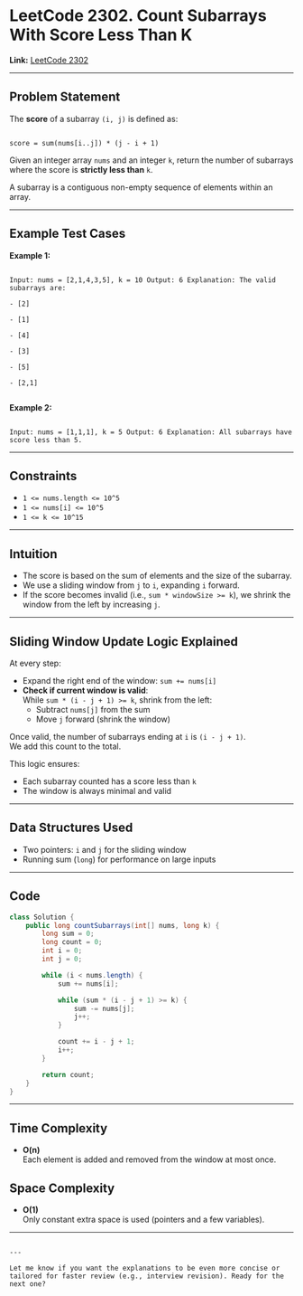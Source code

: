 # LeetCode 2302. Count Subarrays With Score Less Than K

**Link:** [LeetCode 2302](https://leetcode.com/problems/count-subarrays-with-score-less-than-k/)

---

## Problem Statement

The **score** of a subarray `(i, j)` is defined as:  
```

score = sum(nums[i..j]) * (j - i + 1)

```

Given an integer array `nums` and an integer `k`, return the number of subarrays where the score is **strictly less than** `k`.

A subarray is a contiguous non-empty sequence of elements within an array.

---

## Example Test Cases

**Example 1:**
```

Input: nums = [2,1,4,3,5], k = 10 Output: 6 Explanation: The valid subarrays are:

- [2]
    
- [1]
    
- [4]
    
- [3]
    
- [5]
    
- [2,1]
    

```

**Example 2:**
```

Input: nums = [1,1,1], k = 5 Output: 6 Explanation: All subarrays have score less than 5.

````

---

## Constraints

- `1 <= nums.length <= 10^5`
- `1 <= nums[i] <= 10^5`
- `1 <= k <= 10^15`

---

## Intuition

- The score is based on the sum of elements and the size of the subarray.
- We use a sliding window from `j` to `i`, expanding `i` forward.
- If the score becomes invalid (i.e., `sum * windowSize >= k`), we shrink the window from the left by increasing `j`.

---

## Sliding Window Update Logic Explained

At every step:
- Expand the right end of the window: `sum += nums[i]`
- **Check if current window is valid**:  
  While `sum * (i - j + 1) >= k`, shrink from the left:
  - Subtract `nums[j]` from the sum
  - Move `j` forward (shrink the window)

Once valid, the number of subarrays ending at `i` is `(i - j + 1)`.  
We add this count to the total.

This logic ensures:
- Each subarray counted has a score less than `k`
- The window is always minimal and valid

---

## Data Structures Used

- Two pointers: `i` and `j` for the sliding window
- Running sum (`long`) for performance on large inputs

---

## Code

```java
class Solution {
    public long countSubarrays(int[] nums, long k) {
        long sum = 0;
        long count = 0;
        int i = 0;
        int j = 0;

        while (i < nums.length) {
            sum += nums[i];

            while (sum * (i - j + 1) >= k) {
                sum -= nums[j];
                j++;
            }

            count += i - j + 1;
            i++;
        }

        return count;
    }
}
````

---

## Time Complexity

- **O(n)**  
    Each element is added and removed from the window at most once.
    

## Space Complexity

- **O(1)**  
    Only constant extra space is used (pointers and a few variables).
    

---

```

---

Let me know if you want the explanations to be even more concise or tailored for faster review (e.g., interview revision). Ready for the next one?
```